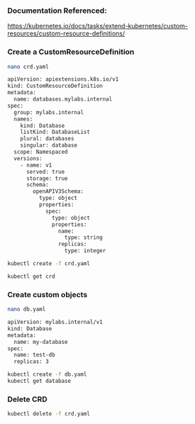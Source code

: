 ### Documentation Referenced:

https://kubernetes.io/docs/tasks/extend-kubernetes/custom-resources/custom-resource-definitions/

### Create a CustomResourceDefinition
```sh
nano crd.yaml
```
```sh
apiVersion: apiextensions.k8s.io/v1
kind: CustomResourceDefinition
metadata:
  name: databases.mylabs.internal
spec:
  group: mylabs.internal
  names:
    kind: Database
    listKind: DatabaseList
    plural: databases
    singular: database
  scope: Namespaced
  versions:
    - name: v1
      served: true
      storage: true
      schema:
        openAPIV3Schema:
          type: object
          properties:
            spec:
              type: object
              properties:
                name:
                  type: string
                replicas:
                  type: integer
```
```sh
kubectl create -f crd.yaml

kubectl get crd
```
### Create custom objects
```sh
nano db.yaml
```
```sh
apiVersion: mylabs.internal/v1
kind: Database
metadata:
  name: my-database
spec:
  name: test-db
  replicas: 3
```

```sh
kubectl create -f db.yaml
kubectl get database
```

### Delete CRD

```sh
kubectl delete -f crd.yaml
```
